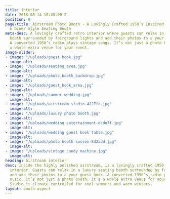 ```yaml
---
title: Interior
date: 2018-08-14 10:43:00 Z
position: 0
page-title: Airstream Photo Booth - A Lovingly Crafted 1950’s Inspired Interior With
  A Diner Style Seating Booth
meta-desc: A lovingly crafted retro interior where guests can relax in a luxury seating
  booth surrounded by fairground lights and add their photos to a your guest book.
  A converted 1950’s radio plays vintage songs. It’s not just a photo booth, it’s
  a whole extra venue for your event.
image-slider:
- image: "/uploads/guest book.jpg"
  image-alt: 
- image: "/uploads/seating_area.jpg"
  image-alt: 
- image: "/uploads/photo_booth_backdrop.jpg"
  image-alt: 
- image: "/uploads/guest_book_area.jpg"
  image-alt: 
- image: "/uploads/summer wedding.jpg"
  image-alt: 
- image: "/uploads/airstream studio-4227fc.jpg"
  image-alt: 
- image: "/uploads/luxury photo booth.jpg"
  image-alt: 
- image: "/uploads/wedding entertainment-dcde7f.jpg"
  image-alt: 
- image: "/uploads/wedding guest book table.jpg"
  image-alt: 
- image: "/uploads/photo booth sussex-8d2add.jpg"
  image-alt: 
- image: "/uploads/vintage candy machine.jpg"
  image-alt: 
heading: Airstream interior
desc: Inside the highly polished airstream, is a lovingly crafted 1950’s inspired
  interior. Guests can relax in a luxury seating booth surrounded by fairground lights
  and add their photos to a your guest book. A converted 1950’s radio plays vintage
  music. It’s not just a photo booth, it’s a whole extra venue for your event. Airstream
  Studio is climate controlled for cool summers and warm winters.
layout: booth-aspect
---
```


